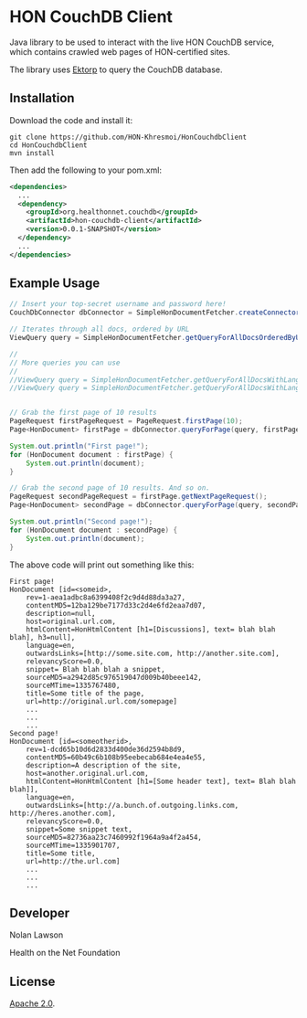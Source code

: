 HON CouchDB Client
=========================

Java library to be used to interact with the live HON CouchDB service, which contains crawled web pages of HON-certified sites.

The library uses [Ektorp][2] to query the CouchDB database.

Installation
----------

Download the code and install it:

```
git clone https://github.com/HON-Khresmoi/HonCouchdbClient
cd HonCouchdbClient
mvn install
```

Then add the following to your pom.xml:

```xml
<dependencies>
  ...
  <dependency>
  	<groupId>org.healthonnet.couchdb</groupId>
  	<artifactId>hon-couchdb-client</artifactId>
  	<version>0.0.1-SNAPSHOT</version>
  </dependency>
  ...
</dependencies>
```

Example Usage
-----------

```java
// Insert your top-secret username and password here!
CouchDbConnector dbConnector = SimpleHonDocumentFetcher.createConnector("MY_USER_NAME", "MY_PASSWORD");

// Iterates through all docs, ordered by URL
ViewQuery query = SimpleHonDocumentFetcher.getQueryForAllDocsOrderedByUrl();

//
// More queries you can use
//
//ViewQuery query = SimpleHonDocumentFetcher.getQueryForAllDocsWithLanguage("en");
//ViewQuery query = SimpleHonDocumentFetcher.getQueryForAllDocsWithLanguage("fr");


// Grab the first page of 10 results
PageRequest firstPageRequest = PageRequest.firstPage(10);
Page<HonDocument> firstPage = dbConnector.queryForPage(query, firstPageRequest, HonDocument.class);

System.out.println("First page!");
for (HonDocument document : firstPage) {
	System.out.println(document);
}

// Grab the second page of 10 results. And so on.
PageRequest secondPageRequest = firstPage.getNextPageRequest();
Page<HonDocument> secondPage = dbConnector.queryForPage(query, secondPageRequest, HonDocument.class);

System.out.println("Second page!");
for (HonDocument document : secondPage) {
	System.out.println(document);
}
```

The above code will print out something like this:

```
First page!
HonDocument [id=<someid>, 
	rev=1-aea1adbc8a6399408f2c9d4d88da3a27, 
	contentMD5=12ba129be7177d33c2d4e6fd2eaa7d07, 
	description=null, 
	host=original.url.com, 
	htmlContent=HonHtmlContent [h1=[Discussions], text= blah blah blah], h3=null], 
	language=en, 
	outwardsLinks=[http://some.site.com, http://another.site.com], 
	relevancyScore=0.0, 
	snippet= Blah blah blah a snippet, 
	sourceMD5=a2942d85c976519047d009b40beee142, 
	sourceMTime=1335767480, 
	title=Some title of the page, 
	url=http://original.url.com/somepage]
	...
	...
	...
Second page!
HonDocument [id=<someotherid>, 
	rev=1-dcd65b10d6d2833d400de36d2594b8d9, 
	contentMD5=60b49c6b108b95eebecab684e4ea4e55, 
	description=A description of the site, 
	host=another.original.url.com, 
	htmlContent=HonHtmlContent [h1=[Some header text], text= Blah blah blah]], 
	language=en, 
	outwardsLinks=[http://a.bunch.of.outgoing.links.com, http://heres.another.com], 
	relevancyScore=0.0, 
	snippet=Some snippet text, 
	sourceMD5=82736aa23c7460992f1964a9a4f2a454, 
	sourceMTime=1335901707, 
	title=Some title, 
	url=http://the.url.com]
	...
	...
	...

```

Developer
-----------

Nolan Lawson

Health on the Net Foundation

License
-----------

[Apache 2.0][1].

[1]: http://www.apache.org/licenses/LICENSE-2.0.html
[2]: https://github.com/helun/Ektorp
